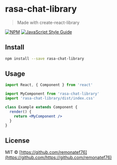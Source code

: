 # rasa-chat-library

> Made with create-react-library

[![NPM](https://img.shields.io/npm/v/rasa-chat-library.svg)](https://www.npmjs.com/package/rasa-chat-library) [![JavaScript Style Guide](https://img.shields.io/badge/code_style-standard-brightgreen.svg)](https://standardjs.com)

## Install

```bash
npm install --save rasa-chat-library
```

## Usage

```jsx
import React, { Component } from 'react'

import MyComponent from 'rasa-chat-library'
import 'rasa-chat-library/dist/index.css'

class Example extends Component {
  render() {
    return <MyComponent />
  }
}
```

## License

MIT © [https://github.com/remonatef76](https://github.com/https://github.com/remonatef76)
